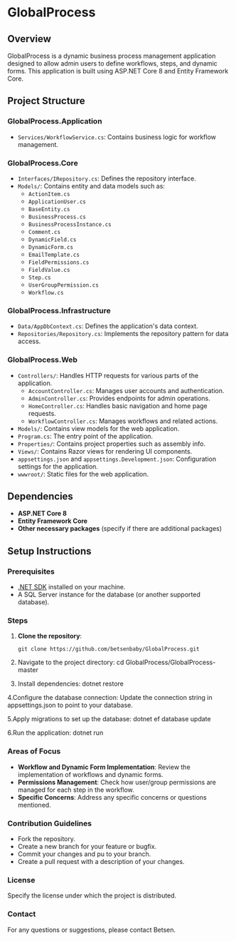 # GlobalProcess

## Overview
GlobalProcess is a dynamic business process management application designed to allow admin users to define workflows, steps, and dynamic forms. This application is built using ASP.NET Core 8 and Entity Framework Core.

## Project Structure

### GlobalProcess.Application
- `Services/WorkflowService.cs`: Contains business logic for workflow management.

### GlobalProcess.Core
- `Interfaces/IRepository.cs`: Defines the repository interface.
- `Models/`: Contains entity and data models such as:
  - `ActionItem.cs`
  - `ApplicationUser.cs`
  - `BaseEntity.cs`
  - `BusinessProcess.cs`
  - `BusinessProcessInstance.cs`
  - `Comment.cs`
  - `DynamicField.cs`
  - `DynamicForm.cs`
  - `EmailTemplate.cs`
  - `FieldPermissions.cs`
  - `FieldValue.cs`
  - `Step.cs`
  - `UserGroupPermission.cs`
  - `Workflow.cs`

### GlobalProcess.Infrastructure
- `Data/AppDbContext.cs`: Defines the application's data context.
- `Repositories/Repository.cs`: Implements the repository pattern for data access.

### GlobalProcess.Web
- `Controllers/`: Handles HTTP requests for various parts of the application.
  - `AccountController.cs`: Manages user accounts and authentication.
  - `AdminController.cs`: Provides endpoints for admin operations.
  - `HomeController.cs`: Handles basic navigation and home page requests.
  - `WorkflowController.cs`: Manages workflows and related actions.
- `Models/`: Contains view models for the web application.
- `Program.cs`: The entry point of the application.
- `Properties/`: Contains project properties such as assembly info.
- `Views/`: Contains Razor views for rendering UI components.
- `appsettings.json` and `appsettings.Development.json`: Configuration settings for the application.
- `wwwroot/`: Static files for the web application.

## Dependencies

- **ASP.NET Core 8**
- **Entity Framework Core**
- **Other necessary packages** (specify if there are additional packages)

## Setup Instructions

### Prerequisites

- [.NET SDK](https://dotnet.microsoft.com/download) installed on your machine.
- A SQL Server instance for the database (or another supported database).

### Steps

1. **Clone the repository**:
   ```
   git clone https://github.com/betsenbaby/GlobalProcess.git
2. Navigate to the project directory:
   cd GlobalProcess/GlobalProcess-master

3. Install dependencies: 
   dotnet restore

4.Configure the database connection:
  Update the connection string in appsettings.json to point to your database.

5.Apply migrations to set up the database:
  dotnet ef database update

6.Run the application:
  dotnet run

### Areas of Focus

- **Workflow and Dynamic Form Implementation**: Review the implementation of workflows and dynamic forms.
- **Permissions Management**: Check how user/group permissions are managed for each step in the workflow.
- **Specific Concerns**: Address any specific concerns or questions mentioned.

### Contribution Guidelines
- Fork the repository.
- Create a new branch for your feature or bugfix.
- Commit your changes and pu to your branch.
- Create a pull request with a description of your changes.

### License
Specify the license under which the project is distributed.

### Contact
For any questions or suggestions, please contact Betsen.